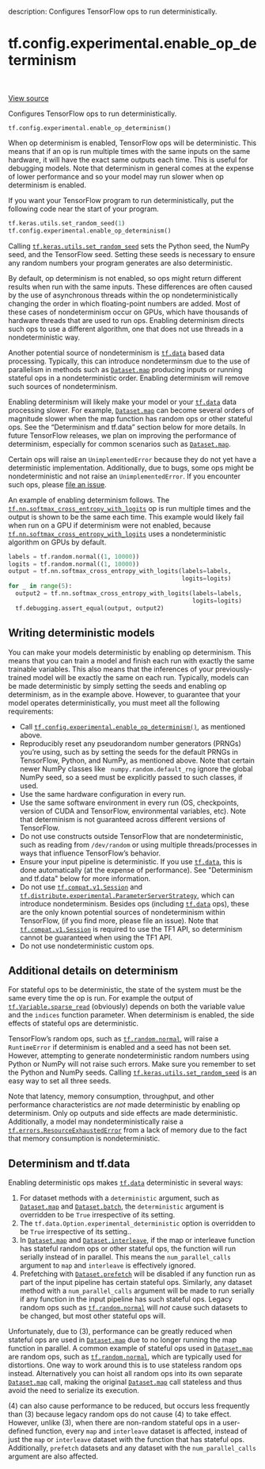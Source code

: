 description: Configures TensorFlow ops to run deterministically.

<div itemscope itemtype="http://developers.google.com/ReferenceObject">
<meta itemprop="name" content="tf.config.experimental.enable_op_determinism" />
<meta itemprop="path" content="Stable" />
</div>

# tf.config.experimental.enable_op_determinism

<!-- Insert buttons and diff -->

<table class="tfo-notebook-buttons tfo-api nocontent" align="left">

</table>

<a target="_blank" class="external" href="/code/stable/tensorflow/python/framework/config.py">View source</a>



Configures TensorFlow ops to run deterministically.


<pre class="devsite-click-to-copy prettyprint lang-py tfo-signature-link">
<code>tf.config.experimental.enable_op_determinism()
</code></pre>



<!-- Placeholder for "Used in" -->

When op determinism is enabled, TensorFlow ops will be deterministic. This
means that if an op is run multiple times with the same inputs on the same
hardware, it will have the exact same outputs each time. This is useful for
debugging models. Note that determinism in general comes at the expense of
lower performance and so your model may run slower when op determinism is
enabled.

If you want your TensorFlow program to run deterministically, put the
following code near the start of your program.

```python
tf.keras.utils.set_random_seed(1)
tf.config.experimental.enable_op_determinism()
```

Calling <a href="../../../tf/keras/utils/set_random_seed.md"><code>tf.keras.utils.set_random_seed</code></a> sets the Python seed, the NumPy seed,
and the TensorFlow seed. Setting these seeds is necessary to ensure any random
numbers your program generates are also deterministic.

By default, op determinism is not enabled, so ops might return different
results when run with the same inputs. These differences are often caused by
the use of asynchronous threads within the op nondeterministically changing
the order in which floating-point numbers are added. Most of these cases of
nondeterminism occur on GPUs, which have thousands of hardware threads that
are used to run ops. Enabling determinism directs such ops to use a different
algorithm, one that does not use threads in a nondeterministic way.

Another potential source of nondeterminism is <a href="../../../tf/data.md"><code>tf.data</code></a> based data processing.
Typically, this can introduce nondeterminsm due to the use of parallelism in
methods such as <a href="../../../tf/data/Dataset.md#map"><code>Dataset.map</code></a> producing inputs or running stateful ops in a
nondeterministic order. Enabling determinism will remove such sources of
nondeterminism.

Enabling determinism will likely make your model or your <a href="../../../tf/data.md"><code>tf.data</code></a> data
processing slower. For example, <a href="../../../tf/data/Dataset.md#map"><code>Dataset.map</code></a> can become several orders of
magnitude slower when the map function has random ops or other stateful ops.
See the “Determinism and tf.data” section below for more details. In future
TensorFlow releases, we plan on improving the performance of determinism,
especially for common scenarios such as <a href="../../../tf/data/Dataset.md#map"><code>Dataset.map</code></a>.

Certain ops will raise an `UnimplementedError` because they do not yet have a
deterministic implementation. Additionally, due to bugs, some ops might be
nondeterministic and not raise an `UnimplementedError`. If you encounter such
ops, please [file an issue](https://github.com/tensorflow/tensorflow/issues).

An example of enabling determinism follows. The
<a href="../../../tf/nn/softmax_cross_entropy_with_logits.md"><code>tf.nn.softmax_cross_entropy_with_logits</code></a> op is run multiple times and the
output is shown to be the same each time. This example would likely fail when
run on a GPU if determinism were not enabled, because
<a href="../../../tf/nn/softmax_cross_entropy_with_logits.md"><code>tf.nn.softmax_cross_entropy_with_logits</code></a> uses a nondeterministic algorithm on
GPUs by default.

```python
labels = tf.random.normal((1, 10000))
logits = tf.random.normal((1, 10000))
output = tf.nn.softmax_cross_entropy_with_logits(labels=labels,
                                                 logits=logits)
for _ in range(5):
  output2 = tf.nn.softmax_cross_entropy_with_logits(labels=labels,
                                                    logits=logits)
  tf.debugging.assert_equal(output, output2)
```

## Writing deterministic models

You can make your models deterministic by enabling op determinism. This
means that you can train a model and finish each run with exactly the same
trainable variables. This also means that the inferences of your
previously-trained model will be exactly the same on each run. Typically,
models can be made deterministic by simply setting the seeds and enabling
op determinism, as in the example above. However, to guarantee that your
model operates deterministically, you must meet all the following
requirements:

* Call <a href="../../../tf/config/experimental/enable_op_determinism.md"><code>tf.config.experimental.enable_op_determinism()</code></a>, as mentioned above.
* Reproducibly reset any pseudorandom number generators (PRNGs) you’re using,
  such as by setting the seeds for the default PRNGs in TensorFlow, Python,
  and NumPy, as mentioned above. Note that certain newer NumPy classes like
 ` numpy.random.default_rng` ignore the global NumPy seed, so a seed must be
  explicitly passed to such classes, if used.
* Use the same hardware configuration in every run.
* Use the same software environment in every run (OS, checkpoints, version of
  CUDA and TensorFlow, environmental variables, etc). Note that determinism is
  not guaranteed across different versions of TensorFlow.
* Do not use constructs outside TensorFlow that are nondeterministic, such as
  reading from `/dev/random` or using multiple threads/processes in ways that
  influence TensorFlow’s behavior.
* Ensure your input pipeline is deterministic. If you use <a href="../../../tf/data.md"><code>tf.data</code></a>, this is
  done automatically (at the expense of performance). See "Determinism and
  tf.data" below for more information.
* Do not use <a href="../../../tf/compat/v1/Session.md"><code>tf.compat.v1.Session</code></a> and
  <a href="../../../tf/distribute/experimental/ParameterServerStrategy.md"><code>tf.distribute.experimental.ParameterServerStrategy</code></a>, which can introduce
  nondeterminism. Besides ops (including <a href="../../../tf/data.md"><code>tf.data</code></a> ops), these are the only
  known potential sources of nondeterminism within TensorFlow, (if you
  find more, please file an issue). Note that <a href="../../../tf/compat/v1/Session.md"><code>tf.compat.v1.Session</code></a> is
  required to use the TF1 API, so determinism cannot be guaranteed when using
  the TF1 API.
* Do not use nondeterministic custom ops.

## Additional details on determinism

For stateful ops to be deterministic, the state of the system must be the same
every time the op is run. For example the output of <a href="../../../tf/Variable.md#sparse_read"><code>tf.Variable.sparse_read</code></a>
(obviously) depends on both the variable value and the `indices` function
parameter.  When determinism is enabled, the side effects of stateful ops are
deterministic.

TensorFlow’s random ops, such as <a href="../../../tf/random/normal.md"><code>tf.random.normal</code></a>, will raise a
`RuntimeError` if determinism is enabled and a seed has not been set. However,
attempting to generate nondeterministic random numbers using Python or NumPy
will not raise such errors. Make sure you remember to set the Python and NumPy
seeds. Calling <a href="../../../tf/keras/utils/set_random_seed.md"><code>tf.keras.utils.set_random_seed</code></a> is an easy way to set all
three seeds.

Note that latency, memory consumption, throughput, and other performance
characteristics are *not* made deterministic by enabling op determinism.
Only op outputs and side effects are made deterministic. Additionally, a model
may nondeterministically raise a <a href="../../../tf/errors/ResourceExhaustedError.md"><code>tf.errors.ResourceExhaustedError</code></a> from a
lack of memory due to the fact that memory consumption is nondeterministic.

## Determinism and tf.data

Enabling deterministic ops makes <a href="../../../tf/data.md"><code>tf.data</code></a> deterministic in several ways:

1. For dataset methods with a `deterministic` argument, such as <a href="../../../tf/data/Dataset.md#map"><code>Dataset.map</code></a>
   and <a href="../../../tf/data/Dataset.md#batch"><code>Dataset.batch</code></a>, the `deterministic` argument is overridden to be
   `True` irrespective of its setting.
2. The `tf.data.Option.experimental_deterministic` option is overridden to be
   `True` irrespective of its setting..
3. In <a href="../../../tf/data/Dataset.md#map"><code>Dataset.map</code></a> and <a href="../../../tf/data/Dataset.md#interleave"><code>Dataset.interleave</code></a>, if the map or interleave
   function has stateful random ops or other stateful ops, the function will
   run serially instead of in parallel. This means the `num_parallel_calls`
   argument to `map` and `interleave` is effectively ignored.
4. Prefetching with <a href="../../../tf/data/Dataset.md#prefetch"><code>Dataset.prefetch</code></a> will be disabled if any function run
   as part of the input pipeline has certain stateful ops. Similarly, any
   dataset method with a `num_parallel_calls` argument will be made to run
   serially if any function in the input pipeline has such stateful ops.
   Legacy random ops such as <a href="../../../tf/random/normal.md"><code>tf.random.normal</code></a> will *not* cause such datasets
   to be changed, but most other stateful ops will.

Unfortunately, due to (3), performance can be greatly reduced when stateful
ops are used in <a href="../../../tf/data/Dataset.md#map"><code>Dataset.map</code></a> due to no longer running the map function in
parallel. A common example of stateful ops used in <a href="../../../tf/data/Dataset.md#map"><code>Dataset.map</code></a> are random
ops, such as <a href="../../../tf/random/normal.md"><code>tf.random.normal</code></a>, which are typically used for distortions. One
way to work around this is to use stateless random ops instead. Alternatively
you can hoist all random ops into its own separate <a href="../../../tf/data/Dataset.md#map"><code>Dataset.map</code></a> call, making
the original <a href="../../../tf/data/Dataset.md#map"><code>Dataset.map</code></a> call stateless and thus avoid the need to serialize
its execution.

(4) can also cause performance to be reduced, but occurs less frequently than
(3) because legacy random ops do not cause (4) to take effect. However, unlike
(3), when there are non-random stateful ops in a user-defined function, every
`map` and `interleave` dataset is affected, instead of just the `map` or
`interleave` dataset with the function that has stateful ops. Additionally,
`prefetch` datasets and any dataset with the `num_parallel_calls` argument are
also affected.